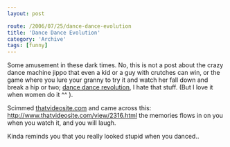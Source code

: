 ```yaml
---
layout: post

route: /2006/07/25/dance-dance-evolution
title: 'Dance Dance Evolution'
category: 'Archive'
tags: [funny]
---
```


Some amusement in these dark times. No, this is not a post about the crazy dance
machine jippo that even a kid or a guy with crutches can win, or the game where
you lure your granny to try it and watch her fall down and break a hip or two;
<a class="ph" target="_blank" rel="noopener noreferrer" href="http://en.wikipedia.org/wiki/Dance_Dance_Revolution">dance
dance revolution</a>, I hate that stuff. (But I love it when women do it ^^ ).

Scimmed
<a class="ph" target="_blank" rel="noopener noreferrer" href="http://www.thatvideosite.com">thatvideosite.com</a>
and came across this:
<a class="ph" target="_blank" rel="noopener noreferrer" href="http://www.thatvideosite.com/view/2316.html">http://www.thatvideosite.com/view/2316.html</a>
the memories flows in on you when you watch it, and you will laugh.

Kinda reminds you that you really looked stupid when you danced..
